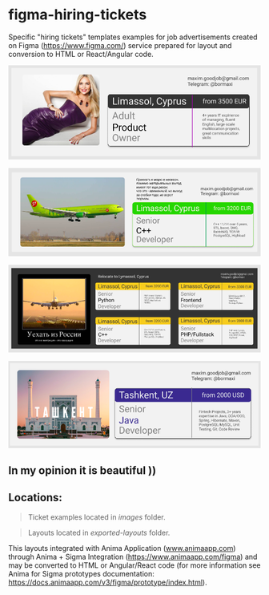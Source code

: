 # figma-hiring-tickets

Specific "hiring tickets" templates examples for job advertisements created on Figma (https://www.figma.com/) service prepared for layout and conversion to HTML or React/Angular code.

![alt text](images/ortnec-adult-product.png "Ortnec Adult Product Owner")

![alt text](images/exness-cpp.png "Excess C++")

![alt text](images/exness-evacuation.png "Excess Evacuation")

![alt text](images/improve-uz-java.png "Improve UZ Java")

## In my opinion it is beautiful ))

## Locations:

> Ticket examples located in *images* folder.

> Layouts located in *exported-layouts* folder.

This layouts integrated with Anima Application (www.animaapp.com) through Anima + Sigma Integration (https://www.animaapp.com/figma) and may be converted to HTML or Angular/React code (for more information see Anima for Sigma prototypes documentation: https://docs.animaapp.com/v3/figma/prototype/index.html).